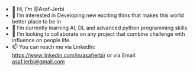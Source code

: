- 👋 Hi, I’m @Asaf-Jerbi
- 👀 I’m interested in Developing new exciting thins that makes this world better place to be in 
- 🌱 I’m currently learning AI, DL and advanced python programming skills
- 💞️ I’m looking to collaborate on any project that combine challenge with influence on people life.
- 📫 You can reach me via LinkedIn: https://www.linkedin.com/in/asafjerbi/ or via Email: asaf.jerbi@gmail.com 

<!---
Asaf-Jerbi/Asaf-Jerbi is a ✨ special ✨ repository because its `README.md` (this file) appears on your GitHub profile.
You can click the Preview link to take a look at your changes.
--->
